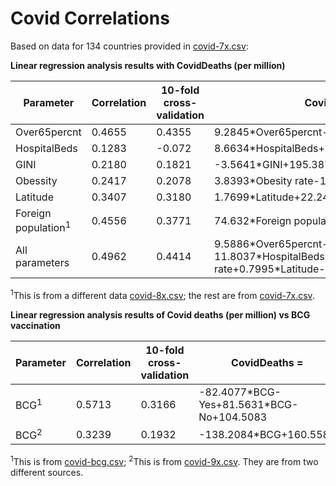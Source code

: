 # Covid Correlations


Based on data for 134 countries provided in [covid-7x.csv](https://github.com/Sukii/Coronavirus-data/blob/master/covid-7x.csv):

**Linear regression analysis results with CovidDeaths (per million)**


Parameter        |Correlation |10-fold cross-validation |CovidDeaths = ...
-----------------|------------|-------------------|---------------------------
Over65percnt     |0.4655      |0.4355             |9.2845&ast;Over65percnt-30.11
HospitalBeds     |0.1283      |-0.072             |8.6634&ast;HospitalBeds+29.1854
GINI             |0.2180      |0.1821             |-3.5641&ast;GINI+195.3872
Obessity         |0.2417      |0.2078             |3.8393&ast;Obesity rate-11.3256
Latitude         |0.3407      |0.3180             |1.7699&ast;Latitude+22.244 
Foreign population<sup>1</sup>  |0.4556      |0.3771             |74.632&ast;Foreign population+20.3594
All parameters   |0.4962      |0.4414             |9.5886&ast;Over65percnt-11.8037&ast;HospitalBeds+0.8925&ast;GINI+0.2832&ast;Obesity rate+0.7995&ast;Latitude-49.376

<sup>1</sup>This is from a different data [covid-8x.csv](https://github.com/Sukii/Coronavirus-data/blob/master/covid-8x.csv); the rest are from [covid-7x.csv](https://github.com/Sukii/Coronavirus-data/blob/master/covid-7x.csv).

**Linear regression analysis results of Covid deaths (per million) vs BCG vaccination**

Parameter    |Correlation  |10-fold cross-validation    |CovidDeaths = 
-------------|-------------|----------------------------|--------------
BCG<sup>1</sup>  |0.5713       |0.3166                  |-82.4077&ast;BCG-Yes+81.5631&ast;BCG-No+104.5083
BCG<sup>2</sup>  |0.3239       |0.1932                  |-138.2084&ast;BCG+160.5588




<sup>1</sup>This is from [covid-bcg.csv](https://github.com/Sukii/Coronavirus-data/blob/master/covid-bcg.csv); <sup>2</sup>This is from [covid-9x.csv](https://github.com/Sukii/Coronavirus-data/blob/master/covid-9x.csv). They are from two different sources.


